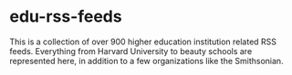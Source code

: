 # edu-rss-feeds

This is a collection of over 900 higher education institution related RSS feeds. Everything from Harvard University to beauty schools are represented here, in addition to a few organizations like the Smithsonian. 
